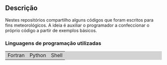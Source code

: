 ## Descrição
Nestes repositórios compartilho alguns códigos que foram escritos para fins meteorológicos. A ideia é auxiliar o programador a confeccionar o próprio código a partir de exemplos básicos. 
### Linguagens de programação utilizadas
<table bgcolor="LIGHTGREY">
 <tr>
  <td>Fortran</td>
  <td>Python</td>
  <td>Shell</td>
 </tr> 
</table>

